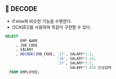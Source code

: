 ## 🌈 DECODE
+ if else와 비슷한 기능을 수행한다.
+ [[CASE]]를 사용하여 똑같이 구현할 수 있다.
```sql
SELECT
       EMP_NAME
     , JOB_CODE
     , SALARY
     , DECODE(JOB_CODE, 'J7', SALARY*1.1, 
                        'J6', SALARY*1.15, 
                        'J7', SALARY*1.2, 
                              SALARY*1.05) 인상급여
  FROM EMPLOYEE;
```
